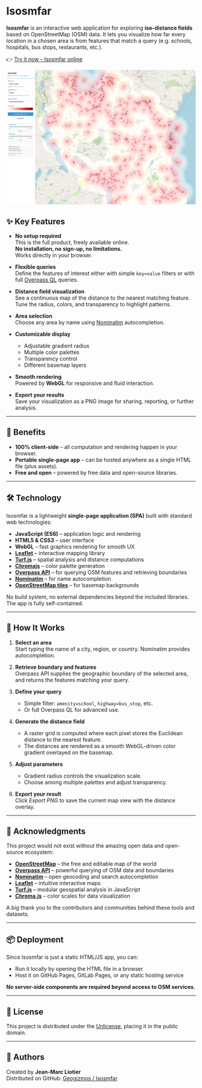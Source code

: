 # Isosmfar

**Isosmfar** is an interactive web application for exploring **iso-distance fields** based on OpenStreetMap (OSM) data. It lets you visualize how far every location in a chosen area is from features that match a query (e.g. schools, hospitals, bus stops, restaurants, etc.).

👉 [Try it now – Isosmfar online](https://liotier.github.io/Geogizmos/Isosmfar/Isosmfar.html)

![screenshot](Screenshot%202025-09-11%20at%2017-23-08%20Isosmfar%20-%20OSM%20Distance%20Fields.png)

## ✨ Key Features

- **No setup required**  
  This is the full product, freely available online.  
  **No installation, no sign-up, no limitations.**  
  Works directly in your browser.

- **Flexible queries**  
  Define the features of interest either with simple `key=value` filters or with full [Overpass QL](https://wiki.openstreetmap.org/wiki/Overpass_API/Overpass_QL) queries.

- **Distance field visualization**  
  See a continuous map of the distance to the nearest matching feature.  
  Tune the radius, colors, and transparency to highlight patterns.

- **Area selection**  
  Choose any area by name using [Nominatim](https://nominatim.org/) autocompletion.

- **Customizable display**  
  - Adjustable gradient radius  
  - Multiple color palettes  
  - Transparency control  
  - Different basemap layers

- **Smooth rendering**  
  Powered by **WebGL** for responsive and fluid interaction.

- **Export your results**  
  Save your visualization as a PNG image for sharing, reporting, or further analysis.

---

## 🚀 Benefits

- **100% client-side** – all computation and rendering happen in your browser.  
- **Portable single-page app** – can be hosted anywhere as a single HTML file (plus assets).  
- **Free and open** – powered by free data and open-source libraries.  

---

## 🛠️ Technology

Isosmfar is a lightweight **single-page application (SPA)** built with standard web technologies:

- **JavaScript (ES6)** – application logic and rendering
- **HTML5 & CSS3** – user interface
- **WebGL** – fast graphics rendering for smooth UX
- **[Leaflet](https://leafletjs.com/)** – interactive mapping library
- **[Turf.js](https://turfjs.org/)** – spatial analysis and distance computations
- **[Chromajs](https://gka.github.io/chroma.js/)** – color palette generation
- **[Overpass API](https://overpass-api.de/)** – for querying OSM features and retrieving boundaries
- **[Nominatim](https://nominatim.org/)** – for name autocompletion
- **[OpenStreetMap tiles](https://www.openstreetmap.org/)** – for basemap backgrounds

No build system, no external dependencies beyond the included libraries. The app is fully self-contained.

---

## 📖 How It Works

1. **Select an area**  
   Start typing the name of a city, region, or country. Nominatim provides autocompletion.  

2. **Retrieve boundary and features**  
   Overpass API supplies the geographic boundary of the selected area, and returns the features matching your query.  

3. **Define your query**  
   - Simple filter: `amenity=school`, `highway=bus_stop`, etc.  
   - Or full Overpass QL for advanced use.

4. **Generate the distance field**  
   - A raster grid is computed where each pixel stores the Euclidean distance to the nearest feature.  
   - The distances are rendered as a smooth WebGL-driven color gradient overlayed on the basemap.

5. **Adjust parameters**  
   - Gradient radius controls the visualization scale.  
   - Choose among multiple palettes and adjust transparency.  

6. **Export your result**  
   Click *Export PNG* to save the current map view with the distance overlay.

---

## 🙏 Acknowledgments

This project would not exist without the amazing open data and open-source ecosystem:

- **[OpenStreetMap](https://www.openstreetmap.org/)** – the free and editable map of the world  
- **[Overpass API](https://overpass-api.de/)** – powerful querying of OSM data and boundaries  
- **[Nominatim](https://nominatim.org/)** – open geocoding and search autocompletion  
- **[Leaflet](https://leafletjs.com/)** – intuitive interactive maps  
- **[Turf.js](https://turfjs.org/)** – modular geospatial analysis in JavaScript  
- **[Chroma.js](https://gka.github.io/chroma.js/)** – color scales for data visualization  

A big thank you to the contributors and communities behind these tools and datasets.

---

## 📦 Deployment

Since Isosmfar is just a static HTML/JS app, you can:

- Run it locally by opening the HTML file in a browser  
- Host it on GitHub Pages, GitLab Pages, or any static hosting service  

**No server-side components are required beyond access to OSM services.**

---

## 📜 License

This project is distributed under the [Unlicense](https://unlicense.org), placing it in the public domain.  

---

## 👤 Authors

Created by **Jean-Marc Liotier**  
Distributed on GitHub: [Geogizmos / Isosmfar](https://github.com/liotier/Geogizmos/tree/main/Isosmfar)

